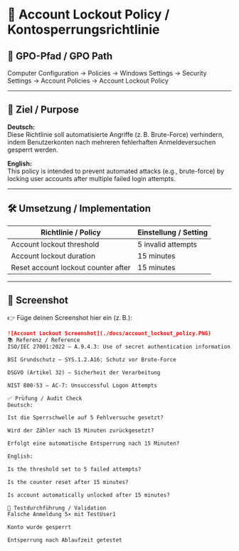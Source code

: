 
# 🚫 Account Lockout Policy / Kontosperrungsrichtlinie

## 📌 GPO-Pfad / GPO Path
Computer Configuration → Policies → Windows Settings → Security Settings → Account Policies → Account Lockout Policy

---

## 🎯 Ziel / Purpose

**Deutsch:**  
Diese Richtlinie soll automatisierte Angriffe (z. B. Brute-Force) verhindern, indem Benutzerkonten nach mehreren fehlerhaften Anmeldeversuchen gesperrt werden.

**English:**  
This policy is intended to prevent automated attacks (e.g., brute-force) by locking user accounts after multiple failed login attempts.

---

## 🛠️ Umsetzung / Implementation

| Richtlinie / Policy                          | Einstellung / Setting    |
|----------------------------------------------|--------------------------|
| Account lockout threshold                    | 5 invalid attempts       |
| Account lockout duration                     | 15 minutes               |
| Reset account lockout counter after          | 15 minutes               |

---

## 📸 Screenshot

👉 Füge deinen Screenshot hier ein (z. B.):

```markdown
![Account Lockout Screenshot](./docs/account_lockout_policy.PNG)
📚 Referenz / Reference
ISO/IEC 27001:2022 – A.9.4.3: Use of secret authentication information

BSI Grundschutz – SYS.1.2.A16: Schutz vor Brute-Force

DSGVO (Artikel 32) – Sicherheit der Verarbeitung

NIST 800-53 – AC-7: Unsuccessful Logon Attempts

✅ Prüfung / Audit Check
Deutsch:

Ist die Sperrschwelle auf 5 Fehlversuche gesetzt?

Wird der Zähler nach 15 Minuten zurückgesetzt?

Erfolgt eine automatische Entsperrung nach 15 Minuten?

English:

Is the threshold set to 5 failed attempts?

Is the counter reset after 15 minutes?

Is account automatically unlocked after 15 minutes?

🧪 Testdurchführung / Validation
Falsche Anmeldung 5× mit TestUser1

Konto wurde gesperrt

Entsperrung nach Ablaufzeit getestet
